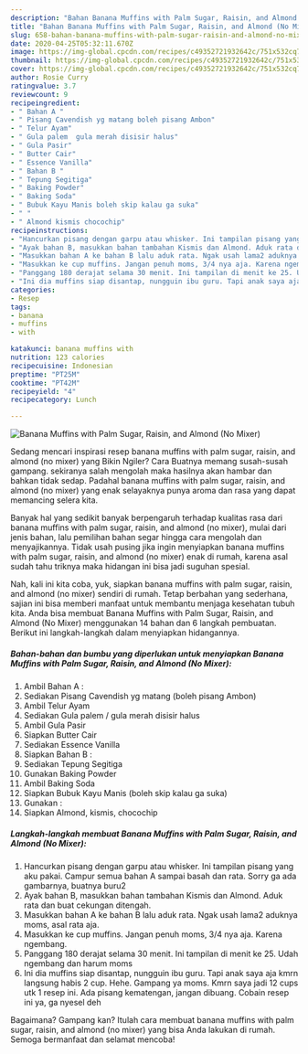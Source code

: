 ```yaml
---
description: "Bahan Banana Muffins with Palm Sugar, Raisin, and Almond (No Mixer) | Resep Membuat Banana Muffins with Palm Sugar, Raisin, and Almond (No Mixer) Yang Lezat"
title: "Bahan Banana Muffins with Palm Sugar, Raisin, and Almond (No Mixer) | Resep Membuat Banana Muffins with Palm Sugar, Raisin, and Almond (No Mixer) Yang Lezat"
slug: 658-bahan-banana-muffins-with-palm-sugar-raisin-and-almond-no-mixer-resep-membuat-banana-muffins-with-palm-sugar-raisin-and-almond-no-mixer-yang-lezat
date: 2020-04-25T05:32:11.670Z
image: https://img-global.cpcdn.com/recipes/c49352721932642c/751x532cq70/banana-muffins-with-palm-sugar-raisin-and-almond-no-mixer-foto-resep-utama.jpg
thumbnail: https://img-global.cpcdn.com/recipes/c49352721932642c/751x532cq70/banana-muffins-with-palm-sugar-raisin-and-almond-no-mixer-foto-resep-utama.jpg
cover: https://img-global.cpcdn.com/recipes/c49352721932642c/751x532cq70/banana-muffins-with-palm-sugar-raisin-and-almond-no-mixer-foto-resep-utama.jpg
author: Rosie Curry
ratingvalue: 3.7
reviewcount: 9
recipeingredient:
- " Bahan A "
- " Pisang Cavendish yg matang boleh pisang Ambon"
- " Telur Ayam"
- " Gula palem  gula merah disisir halus"
- " Gula Pasir"
- " Butter Cair"
- " Essence Vanilla"
- " Bahan B "
- " Tepung Segitiga"
- " Baking Powder"
- " Baking Soda"
- " Bubuk Kayu Manis boleh skip kalau ga suka"
- " "
- " Almond kismis chocochip"
recipeinstructions:
- "Hancurkan pisang dengan garpu atau whisker. Ini tampilan pisang yang aku pakai. Campur semua bahan A sampai basah dan rata. Sorry ga ada gambarnya, buatnya buru2"
- "Ayak bahan B, masukkan bahan tambahan Kismis dan Almond. Aduk rata dan buat cekungan ditengah."
- "Masukkan bahan A ke bahan B lalu aduk rata. Ngak usah lama2 aduknya moms, asal rata aja."
- "Masukkan ke cup muffins. Jangan penuh moms, 3/4 nya aja. Karena ngembang."
- "Panggang 180 derajat selama 30 menit. Ini tampilan di menit ke 25. Udah ngembang dan harum moms"
- "Ini dia muffins siap disantap, nungguin ibu guru. Tapi anak saya aja kmrn langsung habis 2 cup. Hehe. Gampang ya moms. Kmrn saya jadi 12 cups utk 1 resep ini. Ada pisang kematengan, jangan dibuang. Cobain resep ini ya, ga nyesel deh"
categories:
- Resep
tags:
- banana
- muffins
- with

katakunci: banana muffins with 
nutrition: 123 calories
recipecuisine: Indonesian
preptime: "PT25M"
cooktime: "PT42M"
recipeyield: "4"
recipecategory: Lunch

---
```



![Banana Muffins with Palm Sugar, Raisin, and Almond (No Mixer)](https://img-global.cpcdn.com/recipes/c49352721932642c/751x532cq70/banana-muffins-with-palm-sugar-raisin-and-almond-no-mixer-foto-resep-utama.jpg)

Sedang mencari inspirasi resep banana muffins with palm sugar, raisin, and almond (no mixer) yang Bikin Ngiler? Cara Buatnya memang susah-susah gampang. sekiranya salah mengolah maka hasilnya akan hambar dan bahkan tidak sedap. Padahal banana muffins with palm sugar, raisin, and almond (no mixer) yang enak selayaknya punya aroma dan rasa yang dapat memancing selera kita.



Banyak hal yang sedikit banyak berpengaruh terhadap kualitas rasa dari banana muffins with palm sugar, raisin, and almond (no mixer), mulai dari jenis bahan, lalu pemilihan bahan segar hingga cara mengolah dan menyajikannya. Tidak usah pusing jika ingin menyiapkan banana muffins with palm sugar, raisin, and almond (no mixer) enak di rumah, karena asal sudah tahu triknya maka hidangan ini bisa jadi suguhan spesial.


Nah, kali ini kita coba, yuk, siapkan banana muffins with palm sugar, raisin, and almond (no mixer) sendiri di rumah. Tetap berbahan yang sederhana, sajian ini bisa memberi manfaat untuk membantu menjaga kesehatan tubuh kita. Anda bisa membuat Banana Muffins with Palm Sugar, Raisin, and Almond (No Mixer) menggunakan 14 bahan dan 6 langkah pembuatan. Berikut ini langkah-langkah dalam menyiapkan hidangannya.

<!--inarticleads1-->

##### Bahan-bahan dan bumbu yang diperlukan untuk menyiapkan Banana Muffins with Palm Sugar, Raisin, and Almond (No Mixer):

1. Ambil  Bahan A :
1. Sediakan  Pisang Cavendish yg matang (boleh pisang Ambon)
1. Ambil  Telur Ayam
1. Sediakan  Gula palem / gula merah disisir halus
1. Ambil  Gula Pasir
1. Siapkan  Butter Cair
1. Sediakan  Essence Vanilla
1. Siapkan  Bahan B :
1. Sediakan  Tepung Segitiga
1. Gunakan  Baking Powder
1. Ambil  Baking Soda
1. Siapkan  Bubuk Kayu Manis (boleh skip kalau ga suka)
1. Gunakan  :
1. Siapkan  Almond, kismis, chocochip




<!--inarticleads2-->

##### Langkah-langkah membuat Banana Muffins with Palm Sugar, Raisin, and Almond (No Mixer):

1. Hancurkan pisang dengan garpu atau whisker. Ini tampilan pisang yang aku pakai. Campur semua bahan A sampai basah dan rata. Sorry ga ada gambarnya, buatnya buru2
1. Ayak bahan B, masukkan bahan tambahan Kismis dan Almond. Aduk rata dan buat cekungan ditengah.
1. Masukkan bahan A ke bahan B lalu aduk rata. Ngak usah lama2 aduknya moms, asal rata aja.
1. Masukkan ke cup muffins. Jangan penuh moms, 3/4 nya aja. Karena ngembang.
1. Panggang 180 derajat selama 30 menit. Ini tampilan di menit ke 25. Udah ngembang dan harum moms
1. Ini dia muffins siap disantap, nungguin ibu guru. Tapi anak saya aja kmrn langsung habis 2 cup. Hehe. Gampang ya moms. Kmrn saya jadi 12 cups utk 1 resep ini. Ada pisang kematengan, jangan dibuang. Cobain resep ini ya, ga nyesel deh




Bagaimana? Gampang kan? Itulah cara membuat banana muffins with palm sugar, raisin, and almond (no mixer) yang bisa Anda lakukan di rumah. Semoga bermanfaat dan selamat mencoba!
